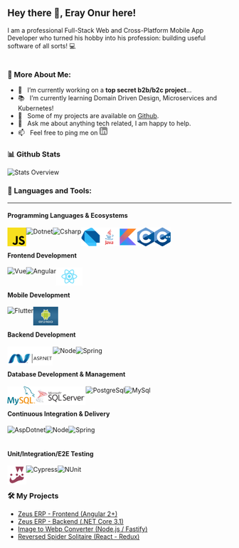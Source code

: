 ## Hey there 👋, Eray Onur here!
I am a professional Full-Stack Web and Cross-Platform Mobile App Developer who turned his hobby into his profession: building useful software of all sorts! 💻
<br/>
<br/>

<!-- <img style="display: block;margin: 0 auto;" align="center" alt="GIF" src="./techstack.gif"/> -->
  
### 🧐 More About Me:

- 🔭 &nbsp; I’m currently working on a **top secret b2b/b2c project**...
- 📚 &nbsp; I’m currently learning Domain Driven Design, Microservices and Kubernetes!
- 💎 &nbsp; Some of my projects are available on [Github](https://github.com/eray-onur?tab=repositories).
- 💬 &nbsp; Ask me about anything tech related, I am happy to help.
- 📫 &nbsp; Feel free to ping me on <a href='https://www.linkedin.com/in/eray-onur/'><img alt="linkedin" src="./assets/linkedin.svg" height='18px'/></a>


### 📊 Github Stats
![Stats Overview](https://github-readme-stats.vercel.app/api?username=eray-onur&show_icons=true)

### 🔨 Languages and Tools:
--- 

#### Programming Languages & Ecosystems
<a href="https://www.javascript.com/" target="_blank"> <img align="left" alt="Javascript" height ="42px" src="https://raw.githubusercontent.com/eray-onur/eray-onur/main/assets/tech-stack/javascript.png"></a>
<a href="https://dotnet.microsoft.com/en-us/" target="_blank"> <img align="left" alt="Dotnet" height ="42px" src="https://upload.wikimedia.org/wikipedia/commons/thumb/a/a3/.NET_Logo.svg/1200px-.NET_Logo.svg.png"></a>
<a href="https://docs.microsoft.com/en-us/dotnet/csharp/" target="_blank"> <img align="left" alt="Csharp" height ="42px" src="https://docs.microsoft.com/de-de/windows/images/csharp-logo.png"></a>
<a href="https://dart.dev/" target="_blank"> <img align="left" alt="Dart" height ="42px" src="https://raw.githubusercontent.com/eray-onur/eray-onur/main/assets/tech-stack/dart.png"></a>
<a href="https://www.java.com/" target="_blank"> <img align="left" alt="Java" height ="42px" src="https://raw.githubusercontent.com/eray-onur/eray-onur/main/assets/tech-stack/java.png"></a>
<a href="https://kotlinlang.org/" target="_blank"> <img align="left" alt="Kotlin" height ="42px" src="./assets/tech-stack/kotlin.jpg"></a>
<a href="https://www.cplusplus.com/" target="_blank"> <img align="left" alt="Cplusplus" height ="42px" src="https://raw.githubusercontent.com/eray-onur/eray-onur/main/assets/tech-stack/c.png"></a>
<a href="https://en.wikipedia.org/wiki/The_C_Programming_Language" target="_blank"> <img align="left" alt="C" height ="42px" src="https://raw.githubusercontent.com/eray-onur/eray-onur/main/assets/tech-stack/cpp.png"></a>



<br>
<br>

#### Frontend Development
<a href="https://vuejs.org/" target="_blank"> <img align="left" alt="Vue" height ="42px" src="https://vuejs.org/images/logo.svg"></a>
<a href="https://angular.io/" target="_blank"> <img align="left" alt="Angular" height ="42px" src="https://angular.io/assets/images/logos/angular/angular.svg"></a>
<a href="https://reactjs.org/" target="_blank"> <img align="left" alt="React" height ="42px" src="https://raw.githubusercontent.com/eray-onur/eray-onur/main/assets/tech-stack/react.png"></a>

<br>
<br>

#### Mobile Development
<a href="https://flutter.dev/" target="_blank"> <img align="left" alt="Flutter" height ="42px" src="https://storage.googleapis.com/cms-storage-bucket/ec64036b4eacc9f3fd73.svg"></a>
<a href="https://www.android.com/" target="_blank"> <img align="left" alt="Android" height ="42px" src="https://raw.githubusercontent.com/eray-onur/eray-onur/main/assets/tech-stack/android.jpg"></a>

<br>
<br>

#### Backend Development
<a href="https://dotnet.microsoft.com/en-us/apps/aspnet" target="_blank"> <img align="left" alt="AspDotnet" height ="42px" src="https://raw.githubusercontent.com/eray-onur/eray-onur/main/assets/tech-stack/aspnet.png"></a>
<a href="https://nodejs.org/en/" target="_blank"> <img align="left" alt="Node" height ="42px" src="https://nodejs.org/static/images/logo.svg"></a>
<a href="https://spring.io/" target="_blank"> <img align="left" alt="Spring" height ="42px" src="https://spring.io/icon_144x144.png"></a>


<br>

<br>

#### Database Development & Management

<a href="https://www.mysql.com/" target="_blank"> <img align="left" alt="MySql" height ="42px" src="https://raw.githubusercontent.com/eray-onur/eray-onur/main/assets/tech-stack/mysql.svg"></a>

<a href="https://www.microsoft.com/en-us/sql-server/sql-server-2019" target="_blank"> <img align="left" alt="MsSql" height ="42px" src="https://raw.githubusercontent.com/eray-onur/eray-onur/main/assets/tech-stack/mssql.png"></a>

<a href="https://www.postgresql.org/" target="_blank"> <img align="left" alt="PostgreSql" height ="42px" src="https://www.postgresql.org/media/img/about/press/elephant.png"></a>

<a href="https://www.mongodb.com/" target="_blank"> <img align="left" alt="MySql" height ="42px" src="https://webimages.mongodb.com/_com_assets/cms/kuyjf3vea2hg34taa-horizontal_default_slate_blue.svg?auto=format%252Ccompress"></a>

<br>

<br>

#### Continuous Integration & Delivery
<a href="https://www.docker.com/" target="_blank"> <img align="left" alt="AspDotnet" height ="42px" src="https://www.docker.com/sites/default/files/d8/2019-07/vertical-logo-monochromatic.png"></a>
<a href="https://www.heroku.com/" target="_blank"> <img align="left" alt="Node" height ="42px" src="https://www3.assets.heroku.com/assets/logo-purple-08fb38cebb99e3aac5202df018eb337c5be74d5214768c90a8198c97420e4201.svg"></a>
<a href="https://spring.io/" target="_blank"> <img align="left" alt="Spring" height ="42px" src="https://spring.io/icon_144x144.png"></a>


<br>

<br>

#### Unit/Integration/E2E Testing

<a href="https://jestjs.io/" target="_blank"> <img align="left" alt="Jest" height ="42px" src="https://raw.githubusercontent.com/eray-onur/eray-onur/main/assets/tech-stack/jest.png"></a>
<a href="https://www.cypress.io/" target="_blank"> <img align="left" alt="Cypress" height ="42px" src="https://www.cypress.io/static/33498b5f95008093f5f94467c61d20ab/59c46/cypress-logo.webp"></a>
<a href="https://nunit.org/" target="_blank"> <img align="left" alt="NUnit" height ="42px" src="https://nunit.org/img/nunit.svg"></a>


<br>

<br>

### 🛠️ My Projects
- <a href="https://github.com/eray-onur/zeuserp-webui" target="_blank">Zeus ERP - Frontend (Angular 2+)</a>
- <a href="https://github.com/eray-onur/zeuserp-backend" target="_blank">Zeus ERP - Backend (.NET Core 3.1)</a>
- <a href="https://github.com/eray-onur/image-to-webp-converter" target="_blank">Image to Webp Converter (Node.js / Fastify)</a>
- <a href="https://github.com/eray-onur/reversed-spider-soltaire" target="_blank">Reversed Spider Solitaire (React - Redux)</a>
